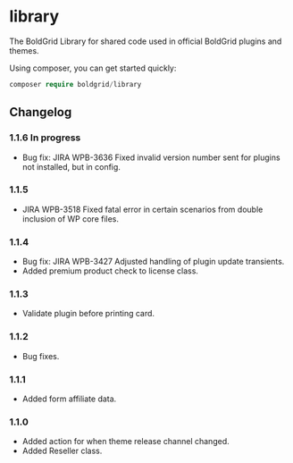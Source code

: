 # library

The BoldGrid Library for shared code used in official BoldGrid plugins and themes.

Using composer, you can get started quickly:

```php
composer require boldgrid/library

```

## Changelog ##

### 1.1.6 In progress ###
* Bug fix: JIRA WPB-3636  Fixed invalid version number sent for plugins not installed, but in config.

### 1.1.5 ###
* JIRA WPB-3518 Fixed fatal error in certain scenarios from double inclusion of WP core files.

### 1.1.4 ###
* Bug fix: JIRA WPB-3427	Adjusted handling of plugin update transients.
* Added premium product check to license class.

### 1.1.3 ###
* Validate plugin before printing card.

### 1.1.2 ###
* Bug fixes.

### 1.1.1 ###
* Added form affiliate data.

### 1.1.0 ###
* Added action for when theme release channel changed.
* Added Reseller class.

